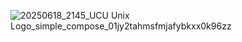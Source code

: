 ![20250618_2145_UCU Unix Logo_simple_compose_01jy2tahmsfmjafybkxx0k96zz](https://github.com/user-attachments/assets/5857cb63-ff19-47dc-bafc-faa8de9172b8)

